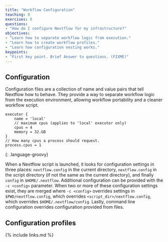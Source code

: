 ```yaml
---
title: "Workflow Configuration"
teaching: 0
exercises: 0
questions:
- "How do I configure Nextflow for my infrastructure?"
objectives:
- "Learn how to separate workflow logic from execution."
- "Learn how to create workflow profiles."
- "Learn how configuration nesting works."
keypoints:
- "First key point. Brief Answer to questions. (FIXME)"
---
```


## Configuration

Configuration files are a collection of name and value pairs that
tell Nextflow how to behave. They provide a way to separate workflow
logic from the execution environment, allowing workflow portability
and a cleaner workflow script.

~~~
executor {
    name = 'local'
    // maximum cpus (applies to 'local' executor only)
    cpus = 4
    memory = 32.GB
}
// How many cpus a process should request.
process.cpus = 1
~~~
{: .language-groovy}

When a Nextflow script is launched, it looks for configuration
settings in three places: `nextflow.config` in the current directory,
`nextflow.config` in the script directory (if not the same as the
current directory), and finally `config` in `$HOME/.nextflow`.
Additional configuration can be provided with the `-c <config>` parameter.
When two or more of these configuration settings exist, they are merged
where `-c <config>` overrides settings in `$PWD/nextflow.config`, which
overrides `<script_dir>/nextflow.config`, which overrides
`$HOME/.nextflow/config`. Lastly, command line configuration overrides
configuration provided from files.

## Configuration profiles




{% include links.md %}
